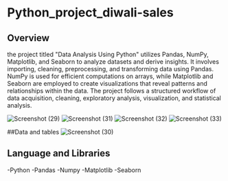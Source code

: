 
# Python_project_diwali-sales
## Overview
the project titled "Data Analysis Using Python" utilizes Pandas, NumPy, Matplotlib, and Seaborn to analyze datasets and derive insights. It involves importing, cleaning, preprocessing, and transforming data using Pandas. NumPy is used for efficient computations on arrays, while Matplotlib and Seaborn are employed to create visualizations that reveal patterns and relationships within the data. The project follows a structured workflow of data acquisition, cleaning, exploratory analysis, visualization, and statistical analysis.

![Screenshot (29)](https://github.com/Sgautam0901/Python_project_diwali-sales/assets/108050278/61dac003-7a30-4514-9b93-765eb2e3ee50)
![Screenshot (31)](https://github.com/Sgautam0901/Python_project_diwali-sales/assets/108050278/9439c0ab-1af5-4582-b4b4-e3a58d7f9163)
![Screenshot (32)](https://github.com/Sgautam0901/Python_project_diwali-sales/assets/108050278/c1b3fd73-d89e-4012-b2c6-8255232730d7)
![Screenshot (33)](https://github.com/Sgautam0901/Python_project_diwali-sales/assets/108050278/c7bf5e4b-0200-4a8f-bae4-02cc5fc0284a)

##Data and tables
![Screenshot (30)](https://github.com/Sgautam0901/Python_project_diwali-sales/assets/108050278/faa77a63-72f1-4856-9299-ef0e9d1c420e)

## Language and Libraries
 -Python
 -Pandas
 -Numpy
 -Matplotlib
 -Seaborn
